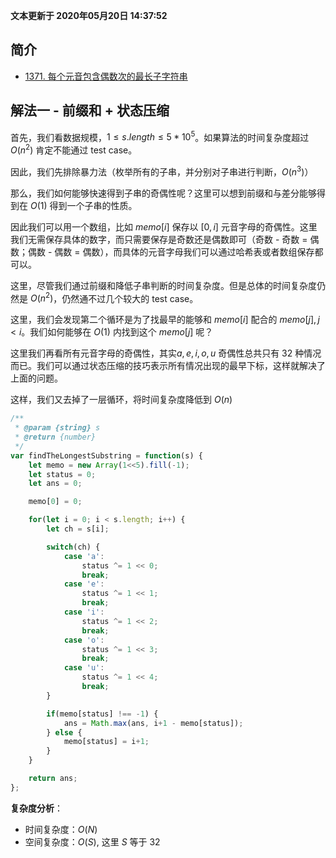 **文本更新于 2020年05月20日 14:37:52**
## 简介
- [1371. 每个元音包含偶数次的最长子字符串](https://leetcode-cn.com/problems/find-the-longest-substring-containing-vowels-in-even-counts/)

## 解法一 - 前缀和 + 状态压缩
首先，我们看数据规模，$1 \leq s.length \leq 5*10^5$。如果算法的时间复杂度超过 $O(n^2)$ 肯定不能通过 test case。

因此，我们先排除暴力法（枚举所有的子串，并分别对子串进行判断，$O(n^3)$）

那么，我们如何能够快速得到子串的奇偶性呢？这里可以想到前缀和与差分能够得到在 $O(1)$ 得到一个子串的性质。

因此我们可以用一个数组，比如 $memo[i]$ 保存以 $[0, i]$ 元音字母的奇偶性。这里我们无需保存具体的数字，而只需要保存是奇数还是偶数即可（奇数 - 奇数 = 偶数；偶数 - 偶数 = 偶数），而具体的元音字母我们可以通过哈希表或者数组保存都可以。

这里，尽管我们通过前缀和降低子串判断的时间复杂度。但是总体的时间复杂度仍然是 $O(n^2)$，仍然通不过几个较大的 test case。

这里，我们会发现第二个循环是为了找最早的能够和 $memo[i]$ 配合的 $memo[j], j < i$。我们如何能够在 $O(1)$ 内找到这个 $memo[j]$ 呢？

这里我们再看所有元音字母的奇偶性，其实$a, e, i, o, u$ 奇偶性总共只有 32 种情况而已。我们可以通过状态压缩的技巧表示所有情况出现的最早下标，这样就解决了上面的问题。

这样，我们又去掉了一层循环，将时间复杂度降低到 $O(n)$

```javascript
/**
 * @param {string} s
 * @return {number}
 */
var findTheLongestSubstring = function(s) {
    let memo = new Array(1<<5).fill(-1);
    let status = 0;
    let ans = 0;

    memo[0] = 0;

    for(let i = 0; i < s.length; i++) {
        let ch = s[i];

        switch(ch) {
            case 'a':
                status ^= 1 << 0;
                break;
            case 'e':
                status ^= 1 << 1;
                break;
            case 'i':
                status ^= 1 << 2;
                break;
            case 'o':
                status ^= 1 << 3;
                break;
            case 'u':
                status ^= 1 << 4;
                break;
        }

        if(memo[status] !== -1) {
            ans = Math.max(ans, i+1 - memo[status]);
        } else {
            memo[status] = i+1;
        }
    }

    return ans;
};
```
**复杂度分析**：
- 时间复杂度：$O(N)$
- 空间复杂度：$O(S)$, 这里 $S$ 等于 32